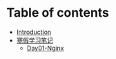 # Table of contents

* [Introduction](README.md)
* [寒假学习笔记](han-jia-xue-xi-bi-ji/README.md)
  * [Day01-Nginx](han-jia-xue-xi-bi-ji/day01-nginx.md)

